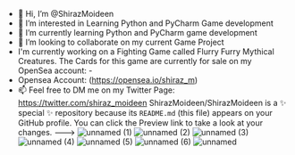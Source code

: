 - 👋 Hi, I’m @ShirazMoideen
- 👀 I’m interested in Learning Python and PyCharm Game development
- 🌱 I’m currently learning Python and PyCharm game development
- 💞️ I’m looking to collaborate on my current Game Project
- I'm currently working on a Fighting Game called Flurry Furry Mythical Creatures. The Cards for this game are currently for sale on my OpenSea account: -      
- Opensea Account: (https://opensea.io/shiraz_m)
- 📫 Feel free to DM me on my Twitter Page: https://twitter.com/shiraz_moideen
ShirazMoideen/ShirazMoideen is a ✨ special ✨ repository because its `README.md` (this file) appears on your GitHub profile.
You can click the Preview link to take a look at your changes.
--->
![unnamed (1)](https://user-images.githubusercontent.com/105978908/169654579-ba50137c-5fb3-46e1-b016-ffe2479fa0c3.jpg)
![unnamed (2)](https://user-images.githubusercontent.com/105978908/169654581-781053b2-4978-4391-96a9-32853ee18e2c.jpg)
![unnamed (3)](https://user-images.githubusercontent.com/105978908/169654582-ab6ab95c-7820-4631-9328-da8585df7071.jpg)
![unnamed (4)](https://user-images.githubusercontent.com/105978908/169654583-7112c0b9-905c-49c3-b705-88f03d3d8693.jpg)
![unnamed (5)](https://user-images.githubusercontent.com/105978908/169654584-2afd3428-fbe4-4445-89f9-e881ada78e90.jpg)
![unnamed (6)](https://user-images.githubusercontent.com/105978908/169654585-11d0b155-f2e0-4c22-b922-f906799d2e3e.jpg)
![unnamed](https://user-images.githubusercontent.com/105978908/169654586-a82ebcfe-3907-4b70-9c4e-ea252071393b.jpg)
